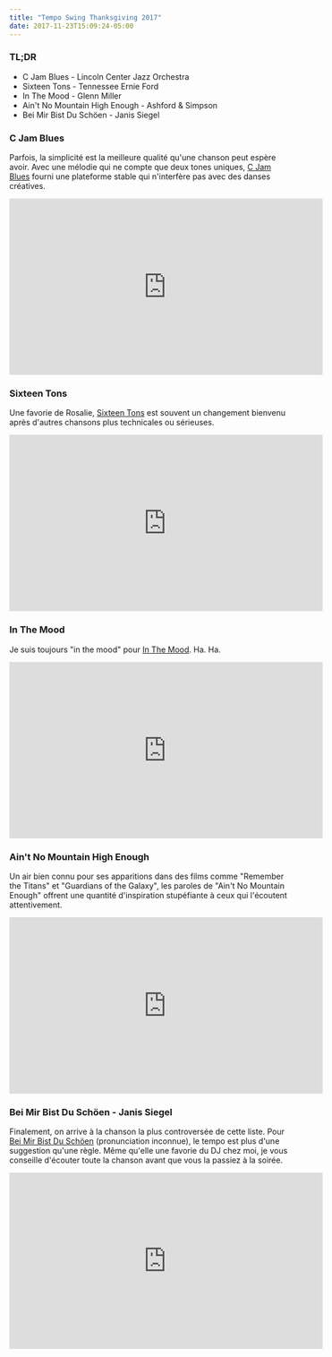 ```yaml
---
title: "Tempo Swing Thanksgiving 2017"
date: 2017-11-23T15:09:24-05:00
---
```


### TL;DR

* C Jam Blues - Lincoln Center Jazz Orchestra
* Sixteen Tons - Tennessee Ernie Ford
* In The Mood - Glenn Miller
* Ain't No Mountain High Enough - Ashford & Simpson
* Bei Mir Bist Du Schöen - Janis Siegel

### C Jam Blues

Parfois, la simplicité est la meilleure qualité qu'une chanson peut espère avoir.
Avec une mélodie qui ne compte que deux tones uniques, [C Jam Blues](https://youtu.be/mSBmMswu17k) fourni une plateforme stable qui n'interfère pas avec des danses créatives.

<iframe width="560" height="315" src="https://www.youtube.com/embed/mSBmMswu17k?rel=0" frameborder="0" allowfullscreen></iframe>

### Sixteen Tons

Une favorie de Rosalie, [Sixteen Tons](https://www.youtube.com/watch?v=zUpTJg2EBpw) est souvent un changement bienvenu après d'autres chansons plus technicales ou sérieuses.

<iframe width="560" height="315" src="https://www.youtube.com/embed/zUpTJg2EBpw?rel=0" frameborder="0" allowfullscreen></iframe>

### In The Mood

Je suis toujours "in the mood" pour [In The Mood](https://youtu.be/_CI-0E_jses).
Ha.
Ha.

<iframe width="560" height="315" src="https://www.youtube.com/embed/_CI-0E_jses?rel=0" frameborder="0" allowfullscreen></iframe>

### Ain't No Mountain High Enough

Un air bien connu pour ses apparitions dans des films comme "Remember the Titans" et "Guardians of the Galaxy", les paroles de "Ain't No Mountain Enough" offrent une quantité d'inspiration stupéfiante à ceux qui l'écoutent attentivement.

<iframe width="560" height="315" src="https://www.youtube.com/embed/Xz-UvQYAmbg" frameborder="0" allowfullscreen></iframe>

### Bei Mir Bist Du Schöen - Janis Siegel

Finalement, on arrive à la chanson la plus controversée de cette liste.
Pour [Bei Mir Bist Du Schöen](https://youtu.be/cWvuB1vSsAc) (pronunciation inconnue), le tempo est plus d'une suggestion qu'une règle.
Même qu'elle une favorie du DJ chez moi, je vous conseille d'écouter toute la chanson avant que vous la passiez à la soirée.

<iframe width="560" height="315" src="https://www.youtube.com/embed/cWvuB1vSsAc" frameborder="0" allowfullscreen></iframe>